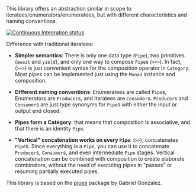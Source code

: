 This library offers an abstraction similar in scope to
iteratees/enumerators/enumeratees, but with different characteristics and
naming conventions.

[![Continuous Integration status][status-png]][status]

Difference with traditional iteratees:

* **Simpler semantics**: There is only one data type (`Pipe`), two primitives
  (`await` and `yield`), and only one way to compose `Pipe`s (`>+>`).  In fact,
  (`>+>`) is just convenient syntax for the composition operator in `Category`.
  Most pipes can be implemented just using the `Monad` instance and
  composition.

* **Different naming conventions**: Enumeratees are called `Pipe`s, Enumerators
  are `Producer`s, and Iteratees are `Consumer`s.  `Producer`s and `Consumer`s
  are just type synonyms for `Pipe`s with either the input or output end
  closed.

* **Pipes form a Category**: that means that composition is associative, and
  that there is an identity `Pipe`.

* **"Vertical" concatenation works on every `Pipe`**: (`>>`),
  concatenates `Pipe`s. Since everything is a `Pipe`, you can use it to
  concatenate `Producer`s, `Consumer`s, and even intermediate `Pipe` stages.
  Vertical concatenation can be combined with composition to create elaborate
  combinators, without the need of executing pipes in "passes" or resuming
  partially executed pipes.

This library is based on the [pipes][1] package by Gabriel Gonzalez.

 [status-png]: https://secure.travis-ci.org/pcapriotti/pipes-core.png?branch=master
 [status]: http://travis-ci.org/pcapriotti/pipes-core
 [1]: http://hackage.haskell.org/package/pipes
